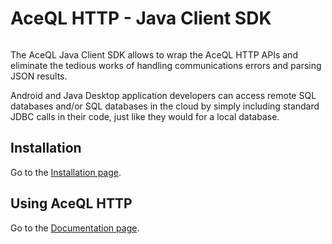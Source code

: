 # AceQL HTTP - Java Client SDK 
<img src="https://www.aceql.com/favicon.png" alt=""/>

The AceQL Java Client SDK allows to wrap the AceQL HTTP APIs and eliminate the tedious works of handling communications errors 
and parsing JSON results.

Android and Java Desktop application developers can access remote SQL databases and/or SQL databases 
in the cloud by simply including standard JDBC calls in their code, just like they would for a local database.

## Installation  ##

Go to the <a href="https://www.aceql.com/aceql-download-page-lgpl.html">Installation page</a>. 

## Using AceQL HTTP ##

Go to the <a href="https://www.aceql.com/documentation">Documentation page</a>. 
